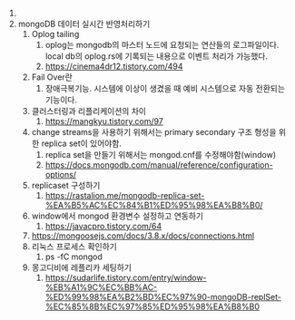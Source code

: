 1. ​
2. mongoDB 데이터 실시간 반영처리하기
   1. Oplog tailing
      1. oplog는 mongodb의 마스터 노드에 요청되는 연산들의 로그파일이다. local db의 oplog.rs에 기록되는 내용으로 이벤트 처리가 가능했다.
      2. https://cinema4dr12.tistory.com/494
   2. Fail Over란
      1. 장애극복기능. 시스템에 이상이 생겼을 때 예비 시스템으로 자동 전환되는 기능이다.
   3. 클러스터링과 리플리케이션의 차이
      1. https://mangkyu.tistory.com/97
   4. change streams을 사용하기 위해서는 primary secondary 구조 형성을 위한 replica set이 있어야함.
      1. replica set을 만들기 위해서는 mongod.cnf를 수정해야함(window)
      2. https://docs.mongodb.com/manual/reference/configuration-options/
   5. replicaset 구성하기
      1. https://rastalion.me/mongodb-replica-set-%EA%B5%AC%EC%84%B1%ED%95%98%EA%B8%B0/
   6. window에서 mongod 환경변수 설정하고 연동하기
      1. https://javacpro.tistory.com/64
   7. https://mongoosejs.com/docs/3.8.x/docs/connections.html
   8. 리눅스 프로세스 확인하기   
      1. ps -fC mongod
   9. 몽고디비에 레플리카 세팅하기
      1.  https://sudarlife.tistory.com/entry/window-%EB%A1%9C%EC%BB%AC-%ED%99%98%EA%B2%BD%EC%97%90-mongoDB-replSet-%EC%85%8B%EC%97%85%ED%95%98%EA%B8%B0